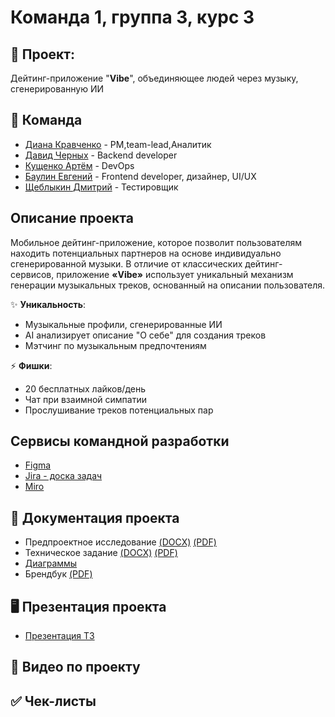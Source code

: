 # Команда 1, группа 3, курс 3
## 🎵 Проект: 
Дейтинг-приложение "**Vibe**", объединяющее людей через музыку, сгенерированную ИИ

## 🤝 Команда 
- [Диана Кравченко](https://github.com/0dkravchenko0) - PM,team-lead,Аналитик
- [Давид Черных](https://github.com/vega2475) - Backend developer
- [Кущенко Артём](https://github.com/Svalbard1) - DevOps 
- [Баулин Евгений](https://github.com/Shao-Lin) - Frontend developer, дизайнер, UI/UX
- [Щеблыкин Дмитрий](https://github.com/DmitriyScheblykin) - Тестировщик

## Описание проекта
Мобильное дейтинг-приложение, которое позволит пользователям находить потенциальных партнеров на основе индивидуально сгенерированной музыки. В отличие от классических дейтинг-сервисов, приложение **«Vibe»** использует уникальный механизм генерации музыкальных треков, основанный на описании пользователя.

✨ **Уникальность**:
- Музыкальные профили, сгенерированные ИИ
- AI анализирует описание "О себе" для создания треков
- Мэтчинг по музыкальным предпочтениям

⚡ **Фишки**:
- 20 бесплатных лайков/день
- Чат при взаимной симпатии
- Прослушивание треков потенциальных пар

## Сервисы командной разработки
+ [Figma](https://www.figma.com/design/ZNCX9T8B8aIeirZFfgory6/Дизайн-приложения?node-id=0-1&t=A3FxiTbCTv6Qw3si-0)
+ [Jira - доска задач](https://dianakr.atlassian.net/jira/software/projects/TPPROJ/boards/3)
+ [Miro](https://miro.com/app/board/uXjVIXQqGTw=/)

## 📂 Документация проекта
+ Предпроектное исследование [(DOCX)](https://github.com/Shao-Lin/Music-dating/blob/main/documentation/Предпроектное%20исследование.docx) [(PDF)](https://github.com/Shao-Lin/Music-dating/blob/main/documentation/Предпроектное%20исследование.pdf)
+ Техническое задание [(DOCX)](https://github.com/Shao-Lin/Music-dating/blob/main/documentation/Техническое%20задание.docx) [(PDF)](https://github.com/Shao-Lin/Music-dating/blob/main/documentation/Техническое%20задание.pdf)
+ [Диаграммы](https://github.com/Shao-Lin/Music-dating/tree/main/documentation/Диаграммы)
+ Брендбук [(PDF)](https://github.com/Shao-Lin/Music-dating/blob/main/documentation/Брендбук.pdf)

## 🖥️ Презентация проекта
+ [Презентация ТЗ](https://github.com/Shao-Lin/Music-dating/blob/main/documentation/Презентация%20Проекта.pptx)

## 🎥 Видео по проекту

## ✅ Чек-листы
